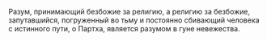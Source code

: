 Разум, принимающий безбожие за религию, а религию за безбожие, запутавшийся, погруженный во тьму и постоянно сбивающий человека с истинного пути, о Партха, является разумом в гуне невежества.